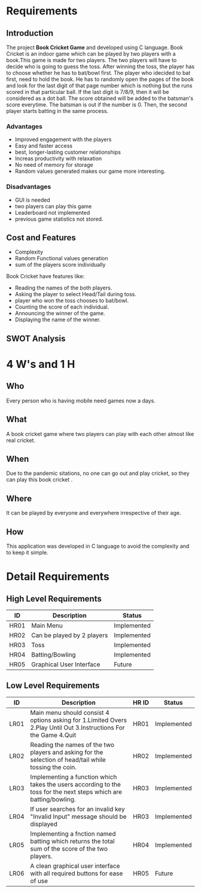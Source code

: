 # Requirements
 ## Introduction
The project  **Book Cricket Game** and developed using C language. Book Cricket is an indoor game which can be played by two players with a book.This game is made for two players. The two players will have to decide who is going to guess the toss. After winning the toss, the player has to choose whether he has to bat/bowl first. The player who idecided to bat first, need to hold the book. He has to randomly open the pages of the book and look for the last digit of that page number which is nothing but the runs scored in that particular ball. If the last digit is 7/8/9, then it will be considered as a dot ball. The  score obtained will be added to the batsman's score everytime. The batsman is out if the number is 0. Then, the second player starts batting  in the same process.
### Advantages
 - Improved engagement with the players
 - Easy and faster access 
 - best, longer-lasting customer relationships
 - Increas productivity with relaxation
 - No need of  memory for storage 
 - Random values generated makes our game more interesting.
 
 ### Disadvantages
 - GUI is needed
 - two players can play this game
 - Leaderboard not implemented
 - previous game statistics not stored.
 
## Cost and Features
 - Complexity 
 - Random Functional values generation
 - sum of the players score individually
 
Book Cricket have features like:
 -  Reading the names of the both players. 
 - Asking the player to select Head/Tail during toss.
 - player who won the toss chooses to bat/bowl.
 -  Counting the score of each individual.
 - Announcing the winner of the game.
 - Displaying the name of the winner.
## SWOT Analysis

# 4 W's and 1 H
## Who
Every person who is having mobile need games now a days.
## What
A book cricket game where two players can play with each other almost like real cricket.
## When
Due to the pandemic sitations, no one can go out and play cricket, so they can play this book cricket .
## Where
It can be played by everyone and everywhere irrespective of their age. 
## How
This application was developed in C language to avoid the complexity and to keep it simple. 
# Detail Requirements
## High Level Requirements
| ID | Description | Status |
|--|--|--|
| HR01 |Main Menu  | Implemented |
| HR02 | Can be played by 2 players | Implemented |
| HR03 | Toss |  Implemented |
| HR04 | Batting/Bowling |  Implemented |
| HR05 | Graphical User Interface | Future |
## Low Level Requirements 
| ID | Description | HR ID | Status |
|--|--|--|--|
| LR01 |Main menu should consist 4 options asking for 1.Limited Overs 2.Play Until Out 3.Instructions For the Game 4.Quit  | HR01| Implemented |
| LR02 | Reading the names of the two players and asking for the selection of head/tail while tossing the coin. | HR02| Implemented |
 LR03 | Implementing a function which takes the users according to the toss for the next steps which are batting/bowling. | HR03| Implemented |
| LR04 | If user searches for an invalid key "Invalid Input" message should be displayed | HR03| Implemented |
| LR05 |Implementing a fnction named batting which returns the total sum of the score of the two players. | HR04| Implemented |
| LR06 |A clean graphical user interface with all required buttons for ease of use  | HR05| Future |